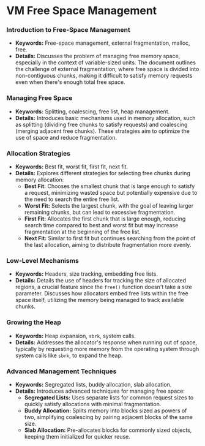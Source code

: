# VM Free Space Management

### Introduction to Free-Space Management
- **Keywords:** Free-space management, external fragmentation, malloc, free.
- **Details:** Discusses the problem of managing free memory space, especially in the context of variable-sized units. The document outlines the challenge of external fragmentation, where free space is divided into non-contiguous chunks, making it difficult to satisfy memory requests even when there's enough total free space.

### Managing Free Space
- **Keywords:** Splitting, coalescing, free list, heap management.
- **Details:** Introduces basic mechanisms used in memory allocation, such as splitting (dividing free chunks to satisfy requests) and coalescing (merging adjacent free chunks). These strategies aim to optimize the use of space and reduce fragmentation.

### Allocation Strategies
- **Keywords:** Best fit, worst fit, first fit, next fit.
- **Details:** Explores different strategies for selecting free chunks during memory allocation:
  - **Best Fit:** Chooses the smallest chunk that is large enough to satisfy a request, minimizing wasted space but potentially expensive due to the need to search the entire free list.
  - **Worst Fit:** Selects the largest chunk, with the goal of leaving larger remaining chunks, but can lead to excessive fragmentation.
  - **First Fit:** Allocates the first chunk that is large enough, reducing search time compared to best and worst fit but may increase fragmentation at the beginning of the free list.
  - **Next Fit:** Similar to first fit but continues searching from the point of the last allocation, aiming to distribute fragmentation more evenly.

### Low-Level Mechanisms
- **Keywords:** Headers, size tracking, embedding free lists.
- **Details:** Details the use of headers for tracking the size of allocated regions, a crucial feature since the `free()` function doesn't take a size parameter. Discusses how allocators embed free lists within the free space itself, utilizing the memory being managed to track available chunks.

### Growing the Heap
- **Keywords:** Heap expansion, `sbrk`, system calls.
- **Details:** Addresses the allocator's response when running out of space, typically by requesting more memory from the operating system through system calls like `sbrk`, to expand the heap.

### Advanced Management Techniques
- **Keywords:** Segregated lists, buddy allocation, slab allocation.
- **Details:** Introduces advanced techniques for managing free space:
  - **Segregated Lists:** Uses separate lists for common request sizes to quickly satisfy allocations with minimal fragmentation.
  - **Buddy Allocation:** Splits memory into blocks sized as powers of two, simplifying coalescing by pairing adjacent blocks of the same size.
  - **Slab Allocation:** Pre-allocates blocks for commonly sized objects, keeping them initialized for quicker reuse.
